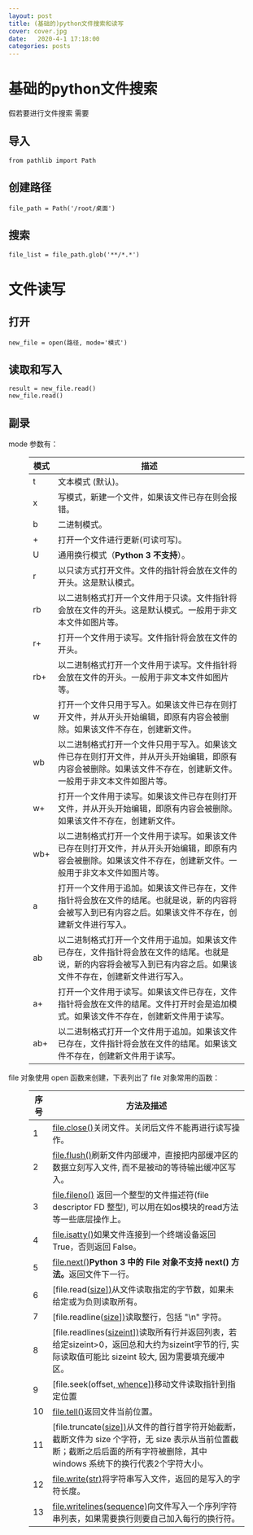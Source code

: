 ```yaml
---
layout: post
title: (基础的)python文件搜索和读写
cover: cover.jpg
date:   2020-4-1 17:18:00
categories: posts
---
```

# 基础的python文件搜索
假若要进行文件搜索
需要
## 导入
```
from pathlib import Path
```
## 创建路径
```
file_path = Path('/root/桌面')
```
## 搜索
```
file_list = file_path.glob('**/*.*')
```
# 文件读写
## 打开
```
new_file = open(路径, mode='模式')
```

## 读取和写入
```
result = new_file.read()
new_file.read()
```

## 副录
<html>
<head>
<meta charset='UTF-8'><meta name='viewport' content='width=device-width initial-scale=1'>
<title>新建文件</title>

</style>
</head>
<body class='typora-export' >
<div  id='write'  class = 'is-node first-line-indent'><p><span>mode 参数有：</span></p><figure><table><thead><tr><th><span>模式</span></th><th><span>描述</span></th></tr></thead><tbody><tr><td><span>t</span></td><td><span>文本模式 (默认)。</span></td></tr><tr><td><span>x</span></td><td><span>写模式，新建一个文件，如果该文件已存在则会报错。</span></td></tr><tr><td><span>b</span></td><td><span>二进制模式。</span></td></tr><tr><td><span>+</span></td><td><span>打开一个文件进行更新(可读可写)。</span></td></tr><tr><td><span>U</span></td><td><span>通用换行模式（</span><strong><span>Python 3 不支持</span></strong><span>）。</span></td></tr><tr><td><span>r</span></td><td><span>以只读方式打开文件。文件的指针将会放在文件的开头。这是默认模式。</span></td></tr><tr><td><span>rb</span></td><td><span>以二进制格式打开一个文件用于只读。文件指针将会放在文件的开头。这是默认模式。一般用于非文本文件如图片等。</span></td></tr><tr><td><span>r+</span></td><td><span>打开一个文件用于读写。文件指针将会放在文件的开头。</span></td></tr><tr><td><span>rb+</span></td><td><span>以二进制格式打开一个文件用于读写。文件指针将会放在文件的开头。一般用于非文本文件如图片等。</span></td></tr><tr><td><span>w</span></td><td><span>打开一个文件只用于写入。如果该文件已存在则打开文件，并从开头开始编辑，即原有内容会被删除。如果该文件不存在，创建新文件。</span></td></tr><tr><td><span>wb</span></td><td><span>以二进制格式打开一个文件只用于写入。如果该文件已存在则打开文件，并从开头开始编辑，即原有内容会被删除。如果该文件不存在，创建新文件。一般用于非文本文件如图片等。</span></td></tr><tr><td><span>w+</span></td><td><span>打开一个文件用于读写。如果该文件已存在则打开文件，并从开头开始编辑，即原有内容会被删除。如果该文件不存在，创建新文件。</span></td></tr><tr><td><span>wb+</span></td><td><span>以二进制格式打开一个文件用于读写。如果该文件已存在则打开文件，并从开头开始编辑，即原有内容会被删除。如果该文件不存在，创建新文件。一般用于非文本文件如图片等。</span></td></tr><tr><td><span>a</span></td><td><span>打开一个文件用于追加。如果该文件已存在，文件指针将会放在文件的结尾。也就是说，新的内容将会被写入到已有内容之后。如果该文件不存在，创建新文件进行写入。</span></td></tr><tr><td><span>ab</span></td><td><span>以二进制格式打开一个文件用于追加。如果该文件已存在，文件指针将会放在文件的结尾。也就是说，新的内容将会被写入到已有内容之后。如果该文件不存在，创建新文件进行写入。</span></td></tr><tr><td><span>a+</span></td><td><span>打开一个文件用于读写。如果该文件已存在，文件指针将会放在文件的结尾。文件打开时会是追加模式。如果该文件不存在，创建新文件用于读写。</span></td></tr><tr><td><span>ab+</span></td><td><span>以二进制格式打开一个文件用于追加。如果该文件已存在，文件指针将会放在文件的结尾。如果该文件不存在，创建新文件用于读写。</span></td></tr></tbody></table></figure><p><span>file 对象使用 open 函数来创建，下表列出了 file 对象常用的函数：</span></p><figure><table><thead><tr><th><span>序号</span></th><th><span>方法及描述</span></th></tr></thead><tbody><tr><td><span>1</span></td><td><a href='https://www.runoob.com/python3/python3-file-close.html'><span>file.close()</span></a><span>关闭文件。关闭后文件不能再进行读写操作。</span></td></tr><tr><td><span>2</span></td><td><a href='https://www.runoob.com/python3/python3-file-flush.html'><span>file.flush()</span></a><span>刷新文件内部缓冲，直接把内部缓冲区的数据立刻写入文件, 而不是被动的等待输出缓冲区写入。</span></td></tr><tr><td><span>3</span></td><td><a href='https://www.runoob.com/python3/python3-file-fileno.html'><span>file.fileno()</span></a><span> 返回一个整型的文件描述符(file descriptor FD 整型), 可以用在如os模块的read方法等一些底层操作上。</span></td></tr><tr><td><span>4</span></td><td><a href='https://www.runoob.com/python3/python3-file-isatty.html'><span>file.isatty()</span></a><span>如果文件连接到一个终端设备返回 True，否则返回 False。</span></td></tr><tr><td><span>5</span></td><td><a href='https://www.runoob.com/python3/python3-file-next.html'><span>file.next()</span></a><strong><span>Python 3 中的 File 对象不支持 next() 方法。</span></strong><span>返回文件下一行。</span></td></tr><tr><td><span>6</span></td><td><span>[file.read(</span><a href='https://www.runoob.com/python3/python3-file-read.html'><span>size</span><span>]</span><span>)</span></a><span>从文件读取指定的字节数，如果未给定或为负则读取所有。</span></td></tr><tr><td><span>7</span></td><td><span>[file.readline(</span><a href='https://www.runoob.com/python3/python3-file-readline.html'><span>size</span><span>]</span><span>)</span></a><span>读取整行，包括 &quot;\n&quot; 字符。</span></td></tr><tr><td><span>8</span></td><td><span>[file.readlines(</span><a href='https://www.runoob.com/python3/python3-file-readlines.html'><span>sizeint</span><span>]</span><span>)</span></a><span>读取所有行并返回列表，若给定sizeint&gt;0，返回总和大约为sizeint字节的行, 实际读取值可能比 sizeint 较大, 因为需要填充缓冲区。</span></td></tr><tr><td><span>9</span></td><td><span>[file.seek(offset</span><a href='https://www.runoob.com/python3/python3-file-seek.html'><span>, whence</span><span>]</span><span>)</span></a><span>移动文件读取指针到指定位置</span></td></tr><tr><td><span>10</span></td><td><a href='https://www.runoob.com/python3/python3-file-tell.html'><span>file.tell()</span></a><span>返回文件当前位置。</span></td></tr><tr><td><span>11</span></td><td><span>[file.truncate(</span><a href='https://www.runoob.com/python3/python3-file-truncate.html'><span>size</span><span>]</span><span>)</span></a><span>从文件的首行首字符开始截断，截断文件为 size 个字符，无 size 表示从当前位置截断；截断之后后面的所有字符被删除，其中 windows 系统下的换行代表2个字符大小。 </span></td></tr><tr><td><span>12</span></td><td><a href='https://www.runoob.com/python3/python3-file-write.html'><span>file.write(str)</span></a><span>将字符串写入文件，返回的是写入的字符长度。</span></td></tr><tr><td><span>13</span></td><td><a href='https://www.runoob.com/python3/python3-file-writelines.html'><span>file.writelines(sequence)</span></a><span>向文件写入一个序列字符串列表，如果需要换行则要自己加入每行的换行符。</span></td></tr></tbody></table></figure></div>
</body>
</html>
